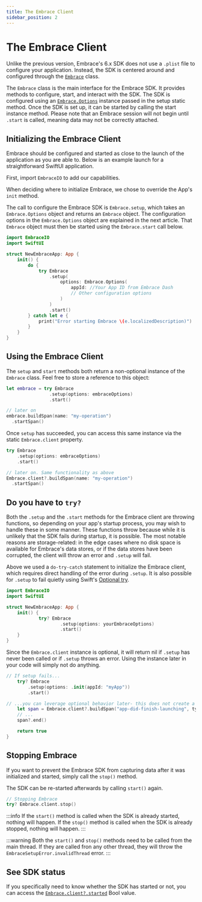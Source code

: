 ```yaml
---
title: The Embrace Client
sidebar_position: 2
---
```


# The Embrace Client

Unlike the previous version, Embrace's 6.x SDK does not use a `.plist` file to configure your application. Instead, the SDK is centered around and configured through the [`Embrace`](https://github.com/embrace-io/embrace-apple-sdk/blob/main/Sources/EmbraceCore/Embrace.swift) class.

The `Embrace` class is the main interface for the Embrace SDK. It provides methods to configure, start, and interact with the SDK. The SDK is configured using an [`Embrace.Options`](https://github.com/embrace-io/embrace-apple-sdk/blob/main/Sources/EmbraceCore/Options/Embrace%2BOptions.swift) instance passed in the setup static method. Once the SDK is set up, it can be started by calling the start instance method. Please note that an Embrace session will not begin until `.start` is called, meaning data may not be correctly attached.

## Initializing the Embrace Client

Embrace should be configured and started as close to the launch of the application as you are able to. Below is an example launch for a straightforward SwiftUI application.

First, import `EmbraceIO` to add our capabilities. 

When deciding where to initialize Embrace, we chose to override the App's `init` method. 

The call to configure the Embrace SDK is `Embrace.setup`, which takes an `Embrace.Options` object and returns an `Embrace` object. The configuration options in the `Embrace.Options` object are explained in the next article. That `Embrace` object must then be started using the `Embrace.start` call below.

```swift
import EmbraceIO
import SwiftUI

struct NewEmbraceApp: App {
    init() {
        do {
            try Embrace
                .setup(
                    options: Embrace.Options(
                        appId: //Your App ID from Embrace Dash
                        // Other configuration options
                    )
                )
                .start()
        } catch let e {
            print("Error starting Embrace \(e.localizedDescription)")
        }
    }
}
```

## Using the Embrace Client

The `setup` and `start` methods both return a non-optional instance of the `Embrace` class.
Feel free to store a reference to this object:

```swift
let embrace = try Embrace
                .setup(options: embraceOptions)
                .start()

// later on
embrace.buildSpan(name: "my-operation")
  .startSpan()
```

Once `setup` has succeeded, you can access this same instance via the static `Embrace.client` property.

```swift
try Embrace
    .setup(options: embraceOptions)
    .start()

// later on. Same functionality as above
Embrace.client?.buildSpan(name: "my-operation")
  .startSpan()
```

## Do you have to `try?`

Both the `.setup` and the `.start` methods for the Embrace client are throwing functions, so depending on your app's startup process, you may wish to handle these in some manner. These functions throw because while it is unlikely that the SDK fails during startup, it is possible. The most notable reasons are storage-related: in the edge cases where no disk space is available for Embrace's data stores, or if the data stores have been corrupted, the client will throw an error and `.setup` will fail.

Above we used a `do-try-catch` statement to initialize the Embrace client, which requires direct handling of the error during `.setup`. It is also possible for `.setup` to fail quietly using Swift's [Optional try](https://docs.swift.org/swift-book/documentation/the-swift-programming-language/errorhandling/#Converting-Errors-to-Optional-Values). 

```swift
import EmbraceIO
import SwiftUI

struct NewEmbraceApp: App {
    init() {
            try? Embrace
                    .setup(options: yourEmbraceOptions)
                    .start()
    }
}
```

Since the `Embrace.client` instance is optional, it will return nil if `.setup` has never been called or if `.setup` throws an error. Using the instance later in your code will simply not do anything.

```swift
// If setup fails...
    try? Embrace
        .setup(options: .init(appId: "myApp"))
        .start()

// ...you can leverage optional behavior later- this does not create a span
    let span = Embrace.client?.buildSpan("app-did-finish-launching", type: .performance)
    // ...
    span?.end()

    return true
}
```

## Stopping Embrace

If you want to prevent the Embrace SDK from capturing data after it was initialized and started, simply call the `stop()` method.

The SDK can be re-started afterwards by calling `start()` again.

```swift
// Stopping Embrace
try? Embrace.client.stop()
```

:::info
If the `start()` method is called when the SDK is already started, nothing will happen.
If the `stop()` method is called when the SDK is already stopped, nothing will happen.
:::

:::warning
Both the `start()` and `stop()` methods need to be called from the main thread.
If they are called fron any other thread, they will throw the `EmbraceSetupError.invalidThread` error.
:::

## See SDK status

If you specifically need to know whether the SDK has started or not, you can access the [`Embrace.client?.started`](https://github.com/embrace-io/embrace-apple-sdk/blob/main/Sources/EmbraceCore/Embrace.swift#L43) Bool value.
